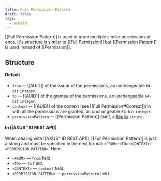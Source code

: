 ```yaml
---
title: Full Permission Pattern
draft: false
tags:
  - axusid
---
```

[[Full Permission Pattern]] is used to grant multiple similar permissions at once. It's structure is similar to [[Full Permission]] but [[Permission Pattern]] is used instead of [[Permission]].
## Structure
#### Default
- `from` -- [[AUID]] of the issuer of the permissions, an unchangeable `64-bit` `integer`.
- `to` -- [[AUID]] of the grantee of the permissions, an unchangeable `64-bit` `integer`.
- `context` -- [[AUID]] of the context (see [[Full Permission#Context]]) in with all the permissions are granted, an unchangeable `64-bit` `integer`.
- `permissionPattern` -- [[Permission Pattern]] itself, a [RegEx](https://en.wikipedia.org/wiki/Regular_expression) `string`.
#### In [[AXUS™ ID REST API]]
When dealing with [[AXUS™ ID REST API]], [[Full Permission Pattern]] is just a string and must be specified in the next format: `<FROM>:<TO>:<CONTEXT>:<PERMISSION_PATTERN>`. Here:
* `<FROM>` — `from` field.
* `<TO>` — `to` field.
* `<CONTEXT>` — `context` field.
* `<PERMISSION_PATTERN>` — `permissionPattern` field.